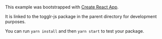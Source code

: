 This example was bootstrapped with [Create React App](https://github.com/facebook/create-react-app).

It is linked to the togglr-js package in the parent directory for development purposes.

You can run `yarn install` and then `yarn start` to test your package.
